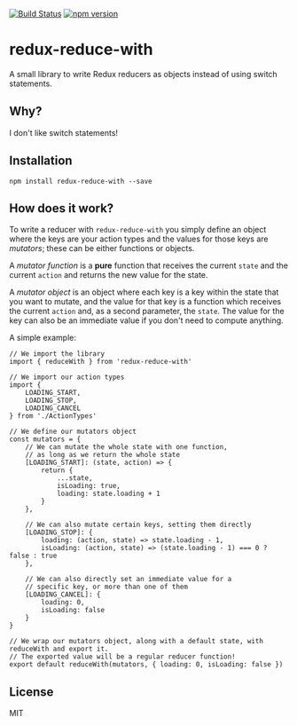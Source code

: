 [![Build Status](https://travis-ci.org/gianmarcotoso/redux-reduce-with.svg?branch=master)](https://travis-ci.org/gianmarcotoso/redux-reduce-with)
[![npm version](https://badge.fury.io/js/redux-reduce-with.svg)](https://badge.fury.io/js/redux-reduce-with)

# redux-reduce-with

A small library to write Redux reducers as objects instead of using switch statements.

## Why?

I don't like switch statements!

## Installation

`npm install redux-reduce-with --save`

## How does it work?

To write a reducer with `redux-reduce-with` you simply define an object where the keys are your
action types and the values for those keys are _mutators_; these can be either functions or objects.

A _mutator function_ is a **pure** function that receives the current `state` and the current
`action` and returns the new value for the state.

A _mutator object_ is an object where each key is a key within the state that you want to mutate,
and the value for that key is a function which receives the current `action` and, as a second
parameter, the `state`. The value for the key can also be an immediate value if you don't need to
compute anything.

A simple example:

```
// We import the library
import { reduceWith } from 'redux-reduce-with'

// We import our action types
import {
    LOADING_START,
    LOADING_STOP,
    LOADING_CANCEL
} from './ActionTypes'

// We define our mutators object
const mutators = {
    // We can mutate the whole state with one function,
    // as long as we return the whole state
    [LOADING_START]: (state, action) => {
        return {
            ...state,
            isLoading: true,
            loading: state.loading + 1
        }
    },

    // We can also mutate certain keys, setting them directly
    [LOADING_STOP]: {
        loading: (action, state) => state.loading - 1,
        isLoading: (action, state) => (state.loading - 1) === 0 ? false : true
    },

    // We can also directly set an immediate value for a
    // specific key, or more than one of them
    [LOADING_CANCEL]: {
        loading: 0,
        isLoading: false
    }
}

// We wrap our mutators object, along with a default state, with reduceWith and export it.
// The exported value will be a regular reducer function!
export default reduceWith(mutators, { loading: 0, isLoading: false })
```

## License

MIT
